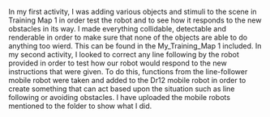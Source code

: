 In my first activity, I was adding various objects and stimuli to the scene in Training Map 1 in order test the robot and to see how it responds to the new obstacles in its way. I made everything collidable, detectable and renderable in order to make sure that none of the objects are able to do anything too wierd. This can be found in the My_Training_Map 1 included.
In my second activity, I looked to correct any line following by the robot provided in order to test how our robot would respond to the new instructions that were given. To do this, functions from the line-follower mobile robot were taken and added to the Dr12 mobile robot in order to create something that can act based upon the situation such as line following or avoiding obstacles. I have uploaded the mobile robots mentioned to the folder to show what I did.
